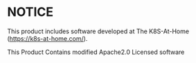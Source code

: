 # NOTICE<br />

This product includes software developed at
The K8S-At-Home (https://k8s-at-home.com/).

This Product Contains modified Apache2.0 Licensed software
